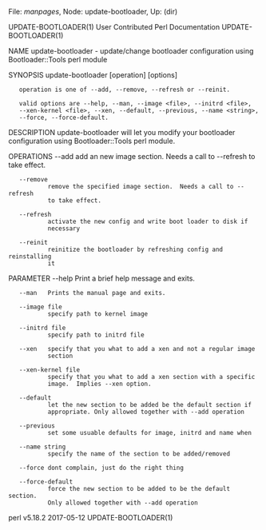 File: *manpages*,  Node: update-bootloader,  Up: (dir)

UPDATE-BOOTLOADER(1)  User Contributed Perl Documentation UPDATE-BOOTLOADER(1)



NAME
       update-bootloader - update/change bootloader configuration using
           Bootloader::Tools perl module

SYNOPSIS
       update-bootloader [operation] [options]

       operation is one of --add, --remove, --refresh or --reinit.

       valid options are --help, --man, --image <file>, --initrd <file>,
       --xen-kernel <file>, --xen, --default, --previous, --name <string>,
       --force, --force-default.

DESCRIPTION
       update-bootloader will let you modify your bootloader configuration
       using Bootloader::Tools perl module.

OPERATIONS
       --add   add an new image section.  Needs a call to --refresh to take
               effect.

       --remove
               remove the specified image section.  Needs a call to --refresh
               to take effect.

       --refresh
               activate the new config and write boot loader to disk if
               necessary

       --reinit
               reinitize the bootloader by refreshing config and reinstalling
               it

PARAMETER
       --help  Print a brief help message and exits.

       --man   Prints the manual page and exits.

       --image file
               specify path to kernel image

       --initrd file
               specify path to initrd file

       --xen   specify that you what to add a xen and not a regular image
               section

       --xen-kernel file
               specify that you what to add a xen section with a specific
               image.  Implies --xen option.

       --default
               let the new section to be added be the default section if
               appropriate. Only allowed together with --add operation

       --previous
               set some usuable defaults for image, initrd and name when

       --name string
               specify the name of the section to be added/removed

       --force dont complain, just do the right thing

       --force-default
               force the new section to be added to be the default section.
               Only allowed together with --add operation



perl v5.18.2                      2017-05-12              UPDATE-BOOTLOADER(1)
